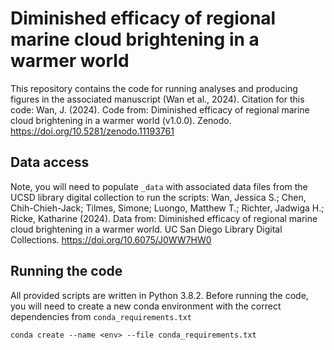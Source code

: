 # Diminished efficacy of regional marine cloud brightening in a warmer world
This repository contains the code for running analyses and producing figures in the associated manuscript (Wan et al., 2024).
Citation for this code:
Wan, J. (2024). Code from: Diminished efficacy of regional marine cloud brightening in a warmer world (v1.0.0). Zenodo. https://doi.org/10.5281/zenodo.11193761

## Data access
Note, you will need to populate `_data` with associated data files from the UCSD library digital collection to run the scripts:
Wan, Jessica S.; Chen, Chih-Chieh-Jack; Tilmes, Simone; Luongo, Matthew T.; Richter, Jadwiga H.; Ricke, Katharine  (2024).  Data from: Diminished efficacy of regional marine cloud brightening in a warmer world.  UC San Diego Library Digital Collections.   https://doi.org/10.6075/J0WW7HW0

## Running the code
All provided scripts are written in Python 3.8.2. Before running the code, you will need to create a new conda environment with the correct dependencies from `conda_requirements.txt`
```
conda create --name <env> --file conda_requirements.txt
```


